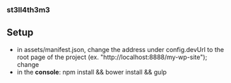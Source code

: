 ### st3ll4th3m3

## Setup
- in assets/manifest.json, change the address under config.devUrl to the root page of the project (ex. "http://localhost:8888/my-wp-site"); change
- in the **console**\: npm install && bower install && gulp
